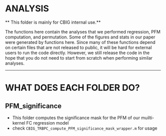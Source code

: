 # ANALYSIS
** This folder is mainly for CBIG internal use.**

The functions here contain the analyses that we performed regression, PFM computation, and permutation. Some of the figures and stats in our paper were generated by functions here. Since many of these functions depend on certain files that are not released to public, it will be hard for external users to run the code directly. However, we still release the code in the hope that you do not need to start from scratch when performing similar analyses.

----
# WHAT DOES EACH FOLDER DO?
## PFM_significance
* This folder computes the significance mask for the PFM of our muilti-kernel FC regression model
* check `CBIG_TRBPC_compute_PFM_significance_mask_wrapper.m` for usage